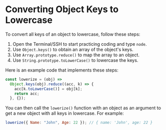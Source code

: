 # Converting Object Keys to Lowercase

To convert all keys of an object to lowercase, follow these steps:

1. Open the Terminal/SSH to start practicing coding and type `node`.
2. Use `Object.keys()` to obtain an array of the object's keys.
3. Use `Array.prototype.reduce()` to map the array to an object.
4. Use `String.prototype.toLowerCase()` to lowercase the keys.

Here is an example code that implements these steps:

```js
const lowerize = (obj) =>
  Object.keys(obj).reduce((acc, k) => {
    acc[k.toLowerCase()] = obj[k];
    return acc;
  }, {});
```

You can then call the `lowerize()` function with an object as an argument to get a new object with all keys in lowercase. For example:

```js
lowerize({ Name: "John", Age: 22 }); // { name: 'John', age: 22 }
```
